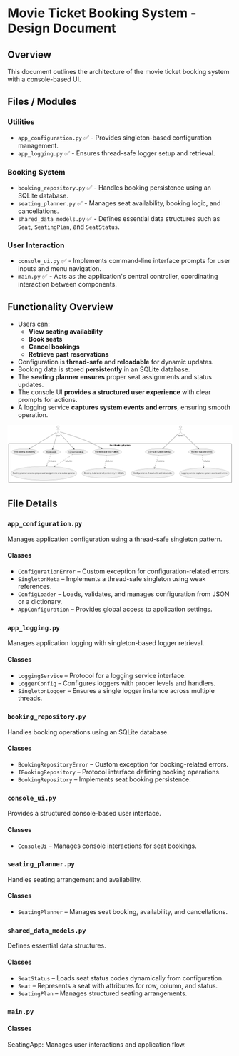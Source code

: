 # Movie Ticket Booking System - Design Document

## Overview
This document outlines the architecture of the movie ticket booking system with a console-based UI.

## Files / Modules

### **Utilities**
- `app_configuration.py` ✅ - Provides singleton-based configuration management.
- `app_logging.py` ✅ - Ensures thread-safe logger setup and retrieval.

### **Booking System**
- `booking_repository.py` ✅ - Handles booking persistence using an SQLite database.
- `seating_planner.py` ✅ - Manages seat availability, booking logic, and cancellations.
- `shared_data_models.py` ✅ - Defines essential data structures such as `Seat`, `SeatingPlan`, and `SeatStatus`.

### **User Interaction**
- `console_ui.py` ✅ - Implements command-line interface prompts for user inputs and menu navigation.
- `main.py` ✅ - Acts as the application's central controller, coordinating interaction between components.

## **Functionality Overview**
- Users can:
  - **View seating availability**
  - **Book seats**
  - **Cancel bookings**
  - **Retrieve past reservations**
- Configuration is **thread-safe** and **reloadable** for dynamic updates.
- Booking data is stored **persistently** in an SQLite database.
- The **seating planner ensures** proper seat assignments and status updates.
- The console UI **provides a structured user experience** with clear prompts for actions.
- A logging service **captures system events and errors**, ensuring smooth operation.

![use case diagram](use-case.png "use case diagram")

## **File Details**
### `app_configuration.py`
Manages application configuration using a thread-safe singleton pattern.

#### **Classes**
- `ConfigurationError` – Custom exception for configuration-related errors.
- `SingletonMeta` – Implements a thread-safe singleton using weak references.
- `ConfigLoader` – Loads, validates, and manages configuration from JSON or a dictionary.
- `AppConfiguration` – Provides global access to application settings.

### `app_logging.py`
Manages application logging with singleton-based logger retrieval.

#### **Classes**
- `LoggingService` – Protocol for a logging service interface.
- `LoggerConfig` – Configures loggers with proper levels and handlers.
- `SingletonLogger` – Ensures a single logger instance across multiple threads.

### `booking_repository.py`
Handles booking operations using an SQLite database.

#### **Classes**
- `BookingRepositoryError` – Custom exception for booking-related errors.
- `IBookingRepository` – Protocol interface defining booking operations.
- `BookingRepository` – Implements seat booking persistence.

### `console_ui.py`
Provides a structured console-based user interface.

#### **Classes**
- `ConsoleUi` – Manages console interactions for seat bookings.

### `seating_planner.py`
Handles seating arrangement and availability.

#### **Classes**
- `SeatingPlanner` – Manages seat booking, availability, and cancellations.

### `shared_data_models.py`
Defines essential data structures.

#### **Classes**
- `SeatStatus` – Loads seat status codes dynamically from configuration.
- `Seat` – Represents a seat with attributes for row, column, and status.
- `SeatingPlan` – Manages structured seating arrangements.

### `main.py`

#### **Classes**
SeatingApp: Manages user interactions and application flow.
